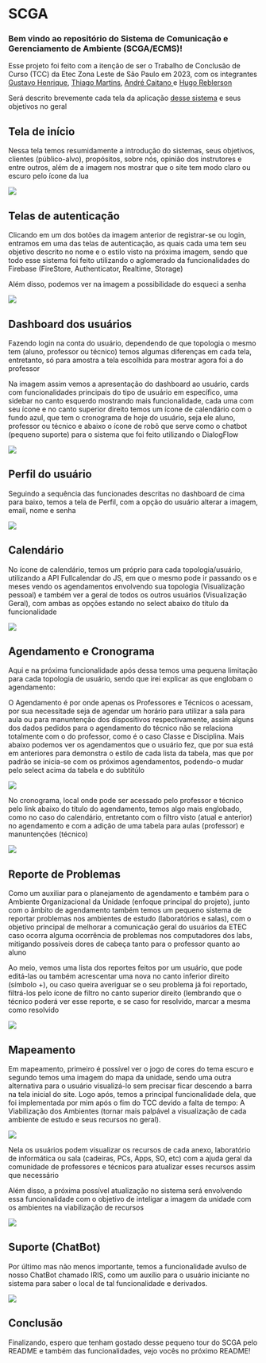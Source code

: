 # SCGA
<h3>Bem vindo ao repositório do Sistema de Comunicação e Gerenciamento de Ambiente (SCGA/ECMS)! </h3>
<p>Esse projeto foi feito com a itenção de ser o Trabalho de Conclusão de Curso (TCC) da Etec Zona Leste de São Paulo em 2023, com os integrantes
<a href="https://github.com/Gustavo-Henrique-da-Silva">Gustavo Henrique</a>, <a href="https://github.com/ThiagoMartins11">Thiago Martins</a>, <a href="https://github.com/caitanoandre">André Caitano </a> e <a href="https://github.com/caitanoandre">Hugo Reblerson</a></p>
<p>Será descrito brevemente cada tela da aplicação <a href="https://scga.onrender.com/">desse sistema</a> e seus objetivos no geral</p>

## Tela de início
<p>Nessa tela temos resumidamente a introdução do sistemas, seus objetivos, clientes (público-alvo), propósitos, sobre nós, opinião dos instrutores e entre outros,
além de a imagem nos mostrar que o site tem modo claro ou escuro pelo ícone da lua</p>
<img src="https://github.com/Gustavo-Henrique-da-Silva/SCGA/assets/108029506/689d6649-aabb-4fb4-ae5d-b3dc2cb36fe7"/>

## Telas de autenticação
<p>Clicando em um dos botões da imagem anterior de registrar-se ou login, entramos em uma das telas de autenticação, as quais cada uma tem seu objetivo descrito no
nome e o estilo visto na próxima imagem, sendo que todo esse sistema foi feito utilizando o aglomerado da funcionalidades do Firebase (FireStore, Authenticator, Realtime, Storage)</p>
<p>Além disso, podemos ver na imagem a possibilidade do esqueci a senha</p>
<img src="https://github.com/Gustavo-Henrique-da-Silva/SCGA/assets/108029506/ae3fccbf-e86e-4132-82f9-6487883fa388"/>

## Dashboard dos usuários
<p>Fazendo login na conta do usuário, dependendo de que topologia o mesmo tem (aluno, professor ou técnico) temos algumas diferenças em cada tela, entretanto, só para
amostra a tela escolhida para mostrar agora foi a do professor</p>
<p>Na imagem assim vemos a apresentação do dashboard ao usuário, cards com funcionalidades principais do tipo de usuário em específico, uma sidebar no canto esquerdo
mostrando mais funcionalidade, cada uma com seu ícone e no canto superior direito temos um ícone de calendário com o fundo azul, que tem o cronograma de hoje do usuário,
seja ele aluno, professor ou técnico e abaixo o ícone de robô que serve como o chatbot (pequeno suporte) para o sistema que foi feito utilizando o DialogFlow</p>
<img src="https://github.com/Gustavo-Henrique-da-Silva/SCGA/assets/108029506/1ac13067-5b21-45cf-915a-f4bc44dc840b"/>

## Perfil do usuário
<p>Seguindo a sequência das funcionades descritas no dashboard de cima para baixo, temos a tela de Perfil, com a opção do usuário alterar a imagem, email, nome e senha</p>
<img src="https://github.com/Gustavo-Henrique-da-Silva/SCGA/assets/108029506/04a12df9-2186-4838-be68-22432f5460c9"/>

## Calendário
<p>No ícone de calendário, temos um próprio para cada topologia/usuário, utilizando a API Fullcalendar do JS, em que o mesmo pode ir passando os e meses vendo os
agendamentos envolvendo sua topologia (Visualização pessoal) e também ver a geral de todos os outros usuários (Visualização Geral), com ambas as opções estando
no select abaixo do título da funcionalidade</p>
<img src="https://github.com/Gustavo-Henrique-da-Silva/SCGA/assets/108029506/f363cc00-4f43-4241-94a1-5d1589223868"/>

##  Agendamento e Cronograma 
<p>Aqui e na próxima funcionalidade após dessa temos uma pequena limitação para cada topologia de usuário, sendo que irei explicar as que englobam o agendamento: </p>
<p>O Agendamento é por onde apenas os Professores e Técnicos o acessam, por sua necessitade seja de agendar um horário para utilizar a sala para aula ou para
manuntenção dos dispositivos respectivamente, assim alguns dos dados pedidos para o agendamento do técnico não se relaciona totalmente com o do professor, como é o caso
Classe e Disciplina. Mais abaixo podemos ver os agendamentos que o usuário fez, que por sua está em anteriores para demonstra o estilo de cada lista da tabela, mas que
por padrão se inicia-se com os próximos agendamentos, podendo-o mudar pelo select acima da tabela e do subtitúlo</p>
<img src="https://github.com/Gustavo-Henrique-da-Silva/SCGA/assets/108029506/ffb0eee9-4775-444a-ba20-a37075ede2f9"/>

<p>No cronograma, local onde pode ser acessado pelo professor e técnico pelo link abaixo do título do agendamento, temos algo mais englobado, como no caso do calendário,
entretanto com o filtro visto (atual e anterior) no agendamento e com a adição de uma tabela para aulas (professor) e manuntenções (técnico)</p>
<img src="https://github.com/Gustavo-Henrique-da-Silva/SCGA/assets/108029506/b63b6bdb-8a6a-4154-986f-eeff35b751a6"/>

## Reporte de Problemas
<p> Como um auxiliar para o planejamento de agendamento e também para o Ambiente Organizacional da Unidade (enfoque principal do projeto), junto com o âmbito de agendamento também temos um pequeno sistema de reportar problemas nos ambientes de estudo (laboratórios e salas), com o objetivo principal de melhorar a comunicação geral do usuários
da ETEC caso ocorra alguma ocorrência de problemas nos computadores dos labs, mitigando possíveis dores de cabeça tanto para o professor quanto ao aluno</p>
<p>Ao meio, vemos uma lista dos reportes feitos por um usuário, que pode editá-las ou também acrescentar uma nova no canto inferior direito (símbolo +), ou caso queira
averiguar se o seu problema já foi reportado, filtrá-los pelo ícone de filtro no canto superior direito (lembrando que o técnico poderá ver esse reporte, e se caso for
resolvido, marcar a mesma como resolvido</p>
<img src="https://github.com/Gustavo-Henrique-da-Silva/SCGA/assets/108029506/20eb0a21-c140-438c-8c8b-109e12acef63"/>

## Mapeamento
<p>Em mapeamento, primeiro é possível ver o jogo de cores do tema escuro e segundo temos uma imagem do mapa da unidade, sendo uma outra alternativa para o usuário visualizá-lo sem precisar ficar descendo a barra na tela inicial do site. Logo após, temos a principal funcionalidade dela, que foi implementada por mim após o fim do TCC devido a falta de tempo: A Viabilização dos Ambientes (tornar mais palpável a visualização de cada ambiente de estudo e seus recursos no geral). </p>
<img src="https://github.com/Gustavo-Henrique-da-Silva/SCGA/assets/108029506/41418caa-5b48-4371-9b20-e8fcb6969d58"/>

<p>Nela os usuários podem visualizar os recursos de cada anexo, laboratório de informática ou sala (cadeiras, PCs, Apps, SO, etc) com a ajuda geral da comunidade de professores e técnicos para atualizar esses recursos assim que necessário</p>
<p>Além disso, a próxima possível atualização no sistema será envolvendo essa funcionalidade com o objetivo de inteligar a imagem da unidade com os ambientes na 
viabilização de recursos</p>
<img src="https://github.com/Gustavo-Henrique-da-Silva/SCGA/assets/108029506/f35ae5bb-574d-4f7f-8653-606784c2f1ba"/>

## Suporte (ChatBot)
<p> Por último mas não menos importante, temos a funcionalidade avulso de nosso ChatBot chamado IRIS, como um auxílio para o usuário iniciante no sistema para saber
o local de tal funcionalidade e derivados.</p>

<img src="https://github.com/Gustavo-Henrique-da-Silva/SCGA/assets/108029506/922314c0-858e-4622-947f-bc731833628d"/>

## Conclusão
<p>Finalizando, espero que tenham gostado desse pequeno tour do SCGA pelo README e também das funcionalidades, vejo vocês no próximo README!</p>

